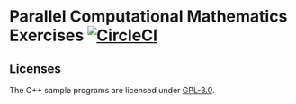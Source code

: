 # Parallel Computational Mathematics Exercises [![CircleCI](https://circleci.com/gh/diehlpkteaching/ParallelComputationMathExamples.svg?style=svg)](https://circleci.com/gh/diehlpkteaching/ParallelComputationMathExamples)

## Licenses

The C++ sample programs are licensed under [GPL-3.0](LICENSE).

